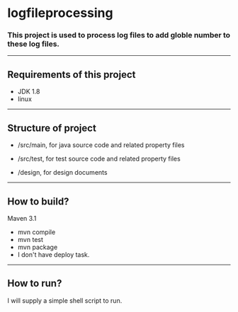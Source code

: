 # logfileprocessing
### This project is used to process log files to add globle number to these log files.
---
## Requirements of this project

* JDK 1.8
* linux 

---
## Structure of project
* /src/main, for java source code and related property files
 
* /src/test, for test source code and related property files

* /design, for design documents

 
---
## How to build?

Maven 3.1

* mvn compile
* mvn test
* mvn package
* I don't have deploy task.


---
## How to run?
I will supply a simple shell script to run.




